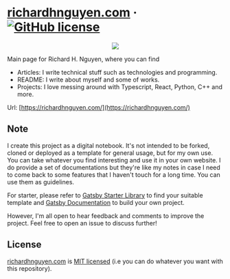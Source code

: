 # [richardhnguyen.com](richardhnguyen.com/) &middot; [![GitHub license](https://img.shields.io/badge/license-MIT-blue.svg)](https://github.com/richardnguyen99/richardhnguyen.com/blob/main/README.md)

<p align="center">
  <img src="https://github.com/richardnguyen99/richardhnguyen.com/blog/main/static/brand-128.png"/>
</p>

Main page for Richard H. Nguyen, where you can find

- Articles: I write technical stuff such as technologies and programming.
- README: I write about myself and some of works.
- Projects: I love messing around with Typescript, React, Python, C++ and more.

Url: [https://richardhnguyen.com/](https://richardhnguyen.com/)

## Note

I create this project as a digital notebook. It's not intended to be forked, cloned or deployed as a template for general usage, but for my own use. You can take whatever you find interesting and use it in your own website. I do provide a set of documentations but they're like my notes in case I need to come back to some features that I haven't touch for a long time. You can use them as guidelines.

For starter, please refer to [Gatsby Starter Library](https://www.gatsbyjs.com/starters/) to find your suitable template and [Gatsby Documentation](https://www.gatsbyjs.com/docs/) to build your own project.

However, I'm all open to hear feedback and comments to improve the project. Feel free to open an issue to discuss further!

## License

[richardhnguyen.com](richardhnguyen.com/) is [MIT licensed](https://github.com/richardnguyen99/richardhnguyen.com/blob/main/README.md) (i.e you can do whatever you want with this repository).
